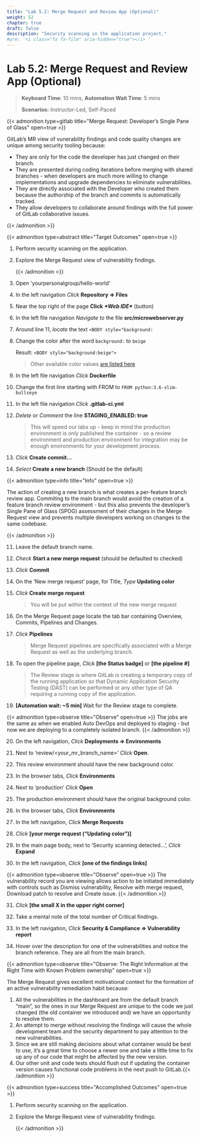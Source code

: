```yaml
---
title: "Lab 5.2: Merge Request and Review App (Optional)"
weight: 52
chapter: true
draft: false
description: "Security scanning in the application project."
#pre: '<i class="fa fa-film" aria-hidden="true"></i> '
---
```


# Lab 5.2: Merge Request and Review App (Optional)

> **Keyboard Time**: 10 mins, **Automation Wait Time**: 5 mins
>
> **Scenarios:** Instructor-Led, Self-Paced

{{< admonition type=gitlab title="Merge Request: Developer’s Single Pane of Glass" open=true >}}

GitLab’s MR view of vunerability findings and code quality changes are unique among security tooling because:

- They are only for the code the developer has just changed on their branch.
- They are presented during coding iterations before merging with shared branches - when developers are much more willing to change implementations and upgrade dependencies to eliminate vulnerabilities.
- They are directly associated with the Developer who created them because the authorship of the branch and commits is automatically tracked.
- They allow developers to collaborate around findings with the full power of GitLab collaborative issues.

{{< /admonition >}}

{{< admonition type=abstract title="Target Outcomes" open=true >}}

1. Perform security scanning on the application.

2. Explore the Merge Request view of vulnerability findings.

   {{< /admonition >}}

3. Open 'yourpersonalgroup/hello-world’

4. In the left navigation *Click* **Repository => Files**

5. Near the top right of the page **Click** ***\*Web IDE\**** (button)

6. In the left file navigation *Navigate to* the file **src/microwebserver.py**

7. Around line 11, *locate* the text `<BODY style="background:`

8. Change the color after the word `background:` to `beige`

   Result: `<BODY style="background:beige">`

   > Other available color values [are listed here](https://www.w3.org/wiki/CSS/Properties/color/keywords)

9. In the left file navigation *Click* **Dockerfile**

10. Change the first line starting with FROM to `FROM python:3.6-slim-bullseye`

11. In the left file navigation *Click* **.gitlab-ci.yml**

12. *Delete* or *Comment* the line **STAGING_ENABLED: true**

    > This will speed our labs up - keep in mind the production environment is only published the container - so a review environment and production environment for integration may be enough environments for your development process.

13. *Click* **Create commit...**

14. *Select* **Create a new branch** (Should be the default)

   {{< admonition type=info title="Info" open=true >}}

   The action of creating a new branch is what creates a per-feature branch review app. Commiting to the main branch would avoid the creation of a feature branch review environment - but this also prevents the developer’s Single Pane of Glass (SPOG) assessment of their changes in the Merge Request view and prevents multiple developers working on changes to the same codebase.

   {{< /admonition >}}

11. Leave the default branch name.

12. *Check* **Start a new merge request** (should be defaulted to checked)

13. *Click* **Commit**

14. On the ‘New merge request’ page, for Title, *Type* **Updating color**

15. *Click* **Create merge request**

    > You will be put within the context of the new merge request

16. On the Merge Request page locate the tab bar containing Overview, Commits, Pipelines and Changes.

17. *Click* **Pipelines**

    > Merge Request pipelines are specifically associated with a Merge Request as well as the underlying branch.

18. To open the pipeline page, *Click* **[the Status badge]** or **[the pipeline #]**

    > The Review stage is where GitLab is creating a temporary copy of the running application so that Dynamic Application Security Testing (DAST) can be performed or any other type of QA requiring a running copy of the application.

19. **[Automation wait: ~5 min]** Wait for the Review stage to complete.

{{< admonition type=observe title="Observe" open=true >}}
The jobs are the same as when we enabled Auto DevOps and deployed to staging - but now we are deploying to a completely isolated branch.
{{< /admonition >}}

20. On the left navigation, *Click* **Deployments => Environments**

21. Next to ‘review/<your_mr_branch_name>’ *Click* **Open**.

22. This review environment should have the new background color.

23. In the browser tabs, *Click* **Environments**

24. Next to ‘production’ *Click* **Open**

25. The production environment should have the original background color.

26. In the browser tabs, *Click* **Environments**

27. In the left navigation, *Click* **Merge Requests**

28. *Click* **[your merge request (“Updating color”)]**

29. In the main page body, next to ‘Security scanning detected…’, *Click* **Expand**

30. In the left navigation, *Click* **[one of the findings links]**

{{< admonition type=observe title="Observe" open=true >}}
The vulnerability record you are viewing allows action to be initiated immediately with controls such as Dismiss vulnerability, Resolve with merge request, Download patch to resolve and Create issue.
{{< /admonition >}}

31. *Click* **[the small X in the upper right corner]**

32. Take a mental note of the total number of Critical findings.

33. In the left navigation, *Click* **Security & Compliance => Vulnerability report**

34. Hover over the description for one of the vulnerabilities and notice the branch reference. They are all from the main branch.

{{< admonition type=observe title="Observe: The Right Information at the Right Time with Known Problem ownership" open=true >}}

The Merge Request gives excellent motivational context for the formation of an active vulnerability remediation habit because:

1. All the vulnerabilities in the dashboard are from the default branch “main”, so the ones in our Merge Request are unique to the code we just changed (the old container we introduced and) we have an opportunity to resolve them. 
2. An attempt to merge without resolving the findings will cause the whole development team and the security department to pay attention to the new vulnerabilities.
3. Since we are still making decisions about what container would be best to use, it’s a great time to choose a newer one and take a little time to fix up any of our code that might be affected by the new version.
4. Our other unit and code tests should flush out if updating the container version causes functional code problems in the next push to GitLab.{{< /admonition >}}

{{< admonition type=success title="Accomplished Outcomes" open=true >}}

1. Perform security scanning on the application.

2. Explore the Merge Request view of vulnerability findings.

   {{< /admonition >}}